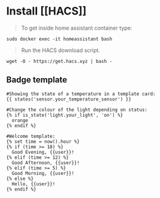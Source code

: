 
# Install [[HACS]]

> To get inside home assistant container type:

```shell
sudo docker exec -it homeassistant bash
```

> Run the HACS download script.

```shell
wget -O - https://get.hacs.xyz | bash -
```

## Badge template

```
#Showing the state of a temperature in a template card:
{{ states('sensor.your_temperature_sensor') }}

#Change the colour of the light depending on status:
{% if is_state('light.your_light', 'on') %}
  orange
{% endif %}

#Welcome template:
{% set time = now().hour %}
{% if (time >= 18) %}
  Good Evening, {{user}}!
{% elif (time >= 12) %}
  Good Afternoon, {{user}}!
{% elif (time >= 5) %}
  Good Morning, {{user}}!
{% else %}
  Hello, {{user}}!
{% endif %}
```
